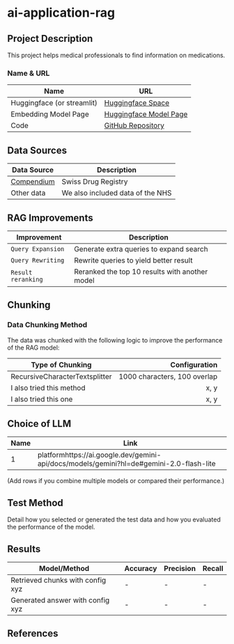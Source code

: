 # ai-application-rag

## Project Description

This project helps medical professionals to find information on medications.

### Name & URL

| Name          | URL |
|---------------|-----|
| Huggingface (or streamlit)   | [Huggingface Space](https://huggingface.co/spaces/kuhs/ai-application-oxford-pets) |
| Embedding Model Page    | [Huggingface Model Page](https://huggingface.co/sentence-transformers/paraphrase-multilingual-mpnet-base-v2) |
| Code          | [GitHub Repository](https://github.com/Jasminh/ai-application-rag) |

## Data Sources

| Data Source | Description |
|-------------|-------------|
| [Compendium](https://compendium.ch/) | Swiss Drug Registry  |
| Other data | We also included data of the NHS |

## RAG Improvements

| Improvement                     | Description |
|-----------------------------------|-------------|
| `Query Expansion`          | Generate extra queries to expand search |
| `Query Rewriting`              | Rewrite queries to yield better result |
| `Result reranking` | Reranked the top 10 results with another model |

## Chunking

### Data Chunking Method

The data was chunked with the following logic to improve the performance of the RAG model:

| Type of Chunking  | Configuration |
|------------|---------------:|
| RecursiveCharacterTextsplitter      | 1000 characters, 100 overlap         |
| I also tried this method | x, y           |
| I also tried this one       | x, y           |

## Choice of LLM

| Name | Link |
|-------|---------------|
| 1     | platformhttps://ai.google.dev/gemini-api/docs/models/gemini?hl=de#gemini-2.0-flash-lite     |

(Add rows if you combine multiple models or compared their performance.)

## Test Method

Detail how you selected or generated the test data and how you evaluated the performance of the model.

## Results

| Model/Method                                                         | Accuracy | Precision | Recall |
|----------------------------------------------------------------------|----------|-----------|--------|
|Retrieved chunks with config xyz |  -    | -         | -      |
| Generated answer with config xyz  | -      | -         | -      |

## References
